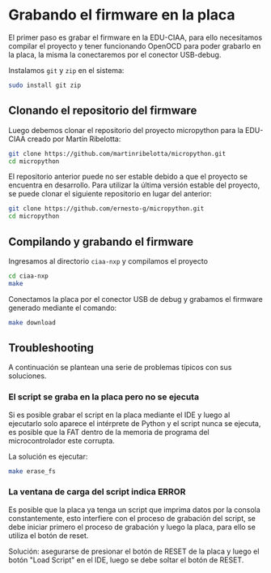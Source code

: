 # Grabando el firmware en la placa

El primer paso es grabar el firmware en la EDU-CIAA, para ello necesitamos compilar el proyecto y tener funcionando OpenOCD para poder grabarlo en la placa, la misma la conectaremos por el conector USB-debug.

Instalamos `git` y `zip` en el sistema:

```bash
sudo install git zip
```

## Clonando el repositorio del firmware

Luego debemos clonar el repositorio del proyecto micropython para la EDU-CIAA creado por Martín Ribelotta:

```bash
git clone https://github.com/martinribelotta/micropython.git
cd micropython
```

El repositorio anterior puede no ser estable debido a que el proyecto se encuentra en desarrollo. Para utilizar la última versión estable del proyecto, se puede clonar el siguiente repositorio en lugar del anterior:

```bash
git clone https://github.com/ernesto-g/micropython.git
cd micropython
```

## Compilando y grabando el firmware

Ingresamos al directorio `ciaa-nxp` y compilamos el proyecto

```bash
cd ciaa-nxp
make
```

Conectamos la placa por el conector USB de debug y grabamos el firmware generado mediante el comando:

```bash
make download
```

## Troubleshooting

A continuación se plantean una serie de problemas típicos con sus soluciones.

### El script se graba en la placa pero no se ejecuta

Si es posible grabar el script en la placa mediante el IDE y luego al ejecutarlo solo aparece el intérprete de Python y el script nunca se ejecuta, es posible que la FAT dentro de la memoria de programa del microcontrolador este corrupta.

La solución es ejecutar:

```bash
make erase_fs
```

### La ventana de carga del script indica ERROR

Es posible que la placa ya tenga un script que imprima datos por la consola constantemente, esto interfiere con el proceso de grabación del script, se debe iniciar primero el proceso de grabación y luego la placa, para ello se utiliza el botón de reset.

Solución: asegurarse de presionar el botón de RESET de la placa y luego el botón "Load Script" en el IDE, luego se debe soltar el botón de RESET.

